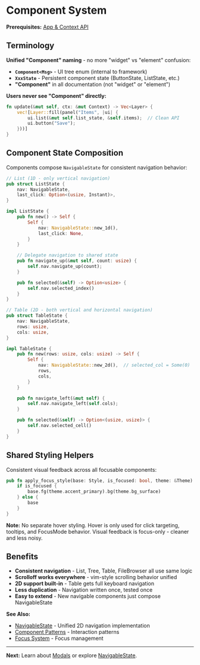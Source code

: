 # Component System

**Prerequisites:** [App & Context API](../01-fundamentals/app-and-context.md)

## Terminology

**Unified "Component" naming** - no more "widget" vs "element" confusion:

- **`Component<Msg>`** - UI tree enum (internal to framework)
- **`XxxState`** - Persistent component state (ButtonState, ListState, etc.)
- **"Component"** in all documentation (not "widget" or "element")

**Users never see "Component" directly:**
```rust
fn update(&mut self, ctx: &mut Context) -> Vec<Layer> {
    vec![Layer::fill(panel("Items", |ui| {
        ui.list(&mut self.list_state, &self.items);  // Clean API
        ui.button("Save");
    }))]
}
```

## Component State Composition

Components compose `NavigableState` for consistent navigation behavior:

```rust
// List (1D - only vertical navigation)
pub struct ListState {
    nav: NavigableState,
    last_click: Option<(usize, Instant)>,
}

impl ListState {
    pub fn new() -> Self {
        Self {
            nav: NavigableState::new_1d(),
            last_click: None,
        }
    }

    // Delegate navigation to shared state
    pub fn navigate_up(&mut self, count: usize) {
        self.nav.navigate_up(count);
    }

    pub fn selected(&self) -> Option<usize> {
        self.nav.selected_index()
    }
}

// Table (2D - both vertical and horizontal navigation)
pub struct TableState {
    nav: NavigableState,
    rows: usize,
    cols: usize,
}

impl TableState {
    pub fn new(rows: usize, cols: usize) -> Self {
        Self {
            nav: NavigableState::new_2d(),  // selected_col = Some(0)
            rows,
            cols,
        }
    }

    pub fn navigate_left(&mut self) {
        self.nav.navigate_left(self.cols);
    }

    pub fn selected(&self) -> Option<(usize, usize)> {
        self.nav.selected_cell()
    }
}
```

## Shared Styling Helpers

Consistent visual feedback across all focusable components:

```rust
pub fn apply_focus_style(base: Style, is_focused: bool, theme: &Theme) -> Style {
    if is_focused {
        base.fg(theme.accent_primary).bg(theme.bg_surface)
    } else {
        base
    }
}
```

**Note:** No separate hover styling. Hover is only used for click targeting, tooltips, and FocusMode behavior. Visual feedback is focus-only - cleaner and less noisy.

## Benefits

- **Consistent navigation** - List, Tree, Table, FileBrowser all use same logic
- **Scrolloff works everywhere** - vim-style scrolling behavior unified
- **2D support built-in** - Table gets full keyboard navigation
- **Less duplication** - Navigation written once, tested once
- **Easy to extend** - New navigable components just compose NavigableState

**See Also:**
- [NavigableState](../07-advanced/navigable-state.md) - Unified 2D navigation implementation
- [Component Patterns](../04-user-interaction/component-patterns.md) - Interaction patterns
- [Focus System](../04-user-interaction/focus.md) - Focus management

---

**Next:** Learn about [Modals](modals.md) or explore [NavigableState](../07-advanced/navigable-state.md).

